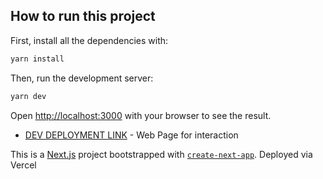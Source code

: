 
## How to run this project

First, install all the dependencies with:

```bash
yarn install
```

Then, run the development server:

```bash
yarn dev
```

Open [http://localhost:3000](http://localhost:3000) with your browser to see the result.

- [DEV DEPLOYMENT LINK](https://thats-what-she-baked-mashagiv.vercel.app) - Web Page for interaction


This is a [Next.js](https://nextjs.org/) project bootstrapped with [`create-next-app`](https://github.com/vercel/next.js/tree/canary/packages/create-next-app).
Deployed via Vercel
